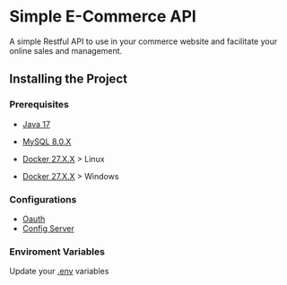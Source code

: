 # Simple E-Commerce API

A simple Restful API to use in your commerce website and facilitate your online sales and management.

## Installing the Project

### Prerequisites

- [Java 17]("https://www.oracle.com/br/java/technologies/downloads/")

- [MySQL 8.0.X]("https://dev.mysql.com/downloads/mysql/")

- [Docker 27.X.X]("https://docs.docker.com/engine/install/ubuntu/") > Linux

- [Docker 27.X.X]("https://www.docker.com/get-started/") > Windows

### Configurations

- [Oauth](/ec-oauth/README.md)
- [Config Server](/ec-config-server/README.md)

### Enviroment Variables

Update your [.env](.env) variables
